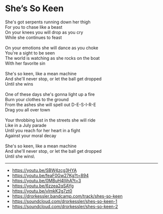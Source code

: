 # She’s So Keen

She's got serpents running down her thigh\
For you to chase like a beast\
On your knees you will drop as you cry\
While she continues to feast\
\
On your emotions she will dance as you choke\
You're a sight to be seen\
The world is watching as she rocks on the boat\
With her favorite sin\
\
She's so keen, like a mean machine\
And she'll never stop, or let the ball get dropped\
Until she wins\
\
One of these days she's gonna light up a fire\
Burn your clothes to the ground\
From the ashes she will spell out D-E-S-I-R-E\
Drag you all over town\
\
Your throbbing lust in the streets she will ride\
Like in a July parade\
Until you reach for her heart in a fight\
Against your moral decay\
\
She's so keen, like a mean machine\
And she'll never stop, or let the ball get dropped\
Until she wins\

---
- https://youtu.be/SBW4zcg3HYA
- https://youtu.be/feaF0Gw27Kg?t=894
- https://youtu.be/0MBuH4IIjhA?t=3
- https://youtu.be/6zzea2qSAYg
- https://youtu.be/vlmkK2g7zt0
- https://drorkessler.bandcamp.com/track/shes-so-keen
- https://soundcloud.com/drorkessler/shes-so-keen-1
- https://soundcloud.com/drorkessler/shes-so-keen-2
